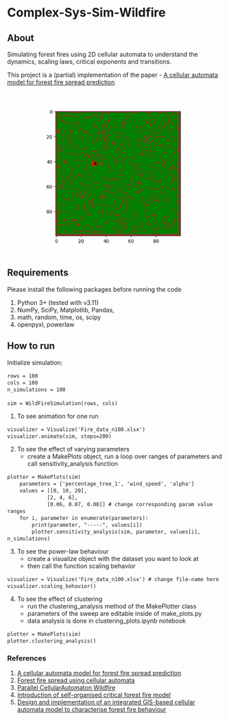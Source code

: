 # Complex-Sys-Sim-Wildfire

## About
Simulating forest fires using 2D cellular automata to understand the dynamics, scaling laws, critical exponents and transitions.

This project is a (partial) implementation of the paper - [A cellular automata model for forest fire spread prediction]("https://www.sciencedirect.com/science/article/pii/S0096300308004943)

![](https://github.com/ishabansod/Complex-Sys-Sim-Wildfire/blob/model/plots/gif-tree-type-dens-0.9.gif)

## Requirements
Please install the following packages before running the code
1. Python 3+ (tested with v3.11)
2. NumPy, SciPy, Matplotlib, Pandas, 
4. math, random, time, os, scipy
3. openpyxl, powerlaw

## How to run
Initialize simulation:
```
rows = 100
cols = 100
n_simulations = 100

sim = WildFireSimulation(rows, cols)
```
1. To see animation for one run
```
visualizer = Visualize('Fire_data_n100.xlsx')
visualizer.animate(sim, steps=200)
```

2. To see the effect of varying parameters
    - create a MakePlots object, run a loop over ranges of parameters and call sensitivity_analysis function
```
plotter = MakePlots(sim)
    parameters = ['percentage_tree_1', 'wind_speed', 'alpha']
    values = [[0, 10, 20],
             [2, 4, 6],
             [0.06, 0.07, 0.08]] # change corresponding param value ranges
    for i, parameter in enumerate(parameters):
        print(parameter, "-----", values[i])
        plotter.sensitivity_analysis(sim, parameter, values[i], n_simulations)
```

3. To see the power-law behaviour 
    - create a visualize object with the dataset you want to look at
    - then call the function scaling behavior

```
visualizer = Visualize('Fire_data_n100.xlsx') # change file-name here
visualizer.scaling_behavior()
```

4. To see the effect of clustering
    - run the clustering_analysis method of the MakePlotter class
    - parameters of the sweep are editable inside of make_plots.py
    - data analysis is done in clustering_plots.ipynb notebook

```
plotter = MakePlots(sim)
plotter.clustering_analysis()
```

### References
1. [A cellular automata model for forest fire spread prediction]("https://www.sciencedirect.com/science/article/pii/S0096300308004943)
2. [Forest fire spread using cellular automata](https://www.sciencedirect.com/science/article/abs/pii/S0965997806001293 )
3. [Parallel CellularAutomaton Wildfire](https://github.com/XC-Li/Parallel_CellularAutomaton_Wildfire/tree/master)
4. [Introduction of self-organised critical forest fire model](https://journals.aps.org/prl/abstract/10.1103/PhysRevLett.69.1629)
5. [Design and implementation of an integrated GIS-based cellular automata model to characterise forest fire behaviour](https://www.sciencedirect.com/science/article/pii/S0304380007003626)

